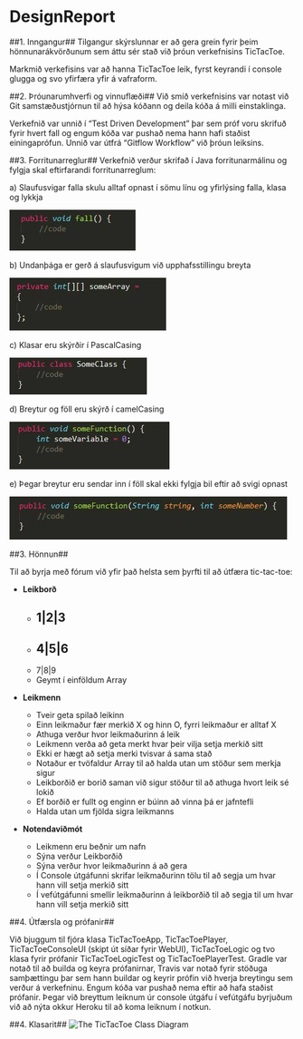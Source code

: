 # DesignReport

##1.  Inngangur##
Tilgangur skýrslunnar er að gera grein fyrir þeim hönnunarákvörðunum sem áttu sér stað við þróun verkefnisins TicTacToe. 

Markmið verkefisins var að hanna TicTacToe leik, fyrst keyrandi í console glugga og svo yfirfæra yfir á vafraform. 

##2.  Þróunarumhverfi og vinnuflæði##
Við smíð verkefnisins var notast við Git samstæðustjórnun til að hýsa kóðann og deila kóða á milli einstaklinga. 

Verkefnið var unnið í “Test Driven Development” þar sem próf voru skrifuð fyrir hvert fall og engum kóða var pushað nema hann hafi staðist einingaprófun. Unnið var útfrá “Gitflow Workflow” við þróun leiksins.

##3.	 Forritunarreglur##
Verkefnið verður skrifað í Java forritunarmálinu og fylgja skal eftirfarandi forritunarreglum:

a)	Slaufusvigar falla skulu alltaf opnast í sömu línu og yfirlýsing falla, klasa og lykkja

![A void function](../docs/img/One.png)

b)	Undanþága er gerð á slaufusvigum við upphafsstillingu breyta

![An integer array](../docs/img/Two.png)

c)	Klasar eru skýrðir í PascalCasing

![A class declared](../docs/img/Three.png)

d)	Breytur og föll eru skýrð í camelCasing

![Function with a variable](../docs/img/Four.png)

e)	 Þegar breytur eru sendar inn í föll skal ekki fylgja bil eftir að svigi opnast

![Function with parameters](../docs/img/Five.png) 

##3.	Hönnun##

Til að byrja með fórum við yfir það helsta sem þyrfti til að útfæra tic-tac-toe:

* **Leikborð**
    * 1|2|3
      -----
    * 4|5|6
      -----
    * 7|8|9
    * Geymt í einföldum Array

* **Leikmenn**
	* Tveir geta spilað leikinn
	* Einn leikmaður fær merkið X og hinn O, fyrri leikmaður er alltaf X
	* Athuga verður hvor leikmaðurinn á leik
	* Leikmenn verða að geta merkt hvar þeir vilja setja merkið sitt
	* Ekki er hægt að setja merki tvisvar á sama stað
	* Notaður er tvöfaldur Array til að halda utan um stöður sem merkja sigur
	* Leikborðið er borið saman við sigur stöður til að athuga hvort leik sé lokið
	* Ef borðið er fullt og enginn er búinn að vinna þá er jafntefli
	* Halda utan um fjölda sigra leikmanns
	
* **Notendaviðmót**
    * Leikmenn eru beðnir um nafn
	* Sýna verður Leikborðið
	* Sýna verður hvor leikmaðurinn á að gera
	* Í Console útgáfunni skrifar leikmaðurinn tölu til að segja um hvar hann vill setja merkið sitt
	* Í vefútgáfunni smellir leikmaðurinn á leikborðið til að segja til um hvar hann vill setja merkið sitt

##4.   Útfærsla og prófanir##

Við bjuggum til fjóra klasa TicTacToeApp, TicTacToePlayer, TicTacToeConsoleUI (skipt út síðar fyrir WebUI), TicTacToeLogic og tvo klasa fyrir prófanir TicTacToeLogicTest og TicTacToePlayerTest.
Gradle var notað til að builda og keyra prófanirnar, Travis var notað fyrir stöðuga samþættingu þar sem hann buildar og keyrir prófin við hverja breytingu sem verður á verkefninu. Engum kóða var pushað nema eftir að hafa staðist prófanir. Þegar við breyttum leiknum úr console útgáfu í vefútgáfu byrjuðum við að nýta okkur Heroku til að koma leiknum í notkun.
 

##4.	Klasarit##
![The TicTacToe Class Diagram](../docs/img/TicTacToeGame.png)
